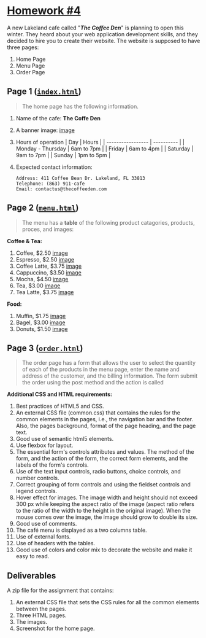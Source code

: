 # [Homework #4](https://floridapolytechnic.instructure.com/courses/4983/assignments/89088)

A new Lakeland cafe called "***The Coffee Den***" is planning to open this winter. They heard about your web application development skills, and they decided to hire you to create their website. The website is supposed to have three pages:

1. Home Page
2. Menu Page
3. Order Page

## Page 1 ([`index.html`](./index.html))

> The home page has the following information.

1. Name of the cafe: **The Coffe Den**
2. A banner image: [image](https://unsplash.com/photos/Y3AqmbmtLQI?utm_source=unsplash&utm_medium=referral&utm_content=creditShareLink)
3. Hours of operation
    | Day               | Hours      |
    | ----------------- | ---------- |
    | Monday - Thursday | 6am to 7pm |
    | Friday            | 6am to 4pm |
    | Saturday          | 9am to 7pm |
    | Sunday            | 1pm to 5pm |
4. Expected contact information:

      ```
      Address: 411 Coffee Bean Dr. Lakeland, FL 33813
      Telephone: (863) 911-cafe
      Email: contactus@thecoffeeden.com
      ```

## Page 2 ([`menu.html`](./menu.html))

> The menu has a **table** of the following product catagories, products, proces, and images:

**Coffee & Tea:**

1. Coffee, $2.50 [image](https://unsplash.com/photos/nBJHO6wmRWw)
2. Espresso, $2.50 [image](https://unsplash.com/photos/IE-gdqEg45M)
3. Coffee Latte, $3.75 [image](https://unsplash.com/photos/IE-gdqEg45M)
4. Cappuccino, $3.50 [image](https://unsplash.com/photos/ZUUsGnG5zwc)
5. Mocha, $4.50  [image](https://unsplash.com/photos/1WOII4bKprs)
6. Tea, $3.00  [image](https://unsplash.com/photos/7liDpl93wt4)
7. Tea Latte, $3.75  [image](https://unsplash.com/photos/Z-hvocTfR_s)

**Food:**

1. Muffin, $1.75 [image](https://unsplash.com/photos/Tx0kraTQJlA)
2. Bagel, $3.00 [image](https://unsplash.com/photos/viqQ-eDLRVI)
3. Donuts, $1.50 [image](https://unsplash.com/photos/WCeHzmtzrUk)

## Page 3 ([`order.html`](./order.html))

> The order page has a form that allows the user to select the quantity of each of the products in the menu page, enter the name and address of the customer, and the billing information. The form submit the order using the post method and the action is called

**Additional CSS and HTML requirements:**

1. Best practices of HTML5 and CSS.
2. An external CSS file (common.css) that contains the rules for the common elements in the pages, i.e., the navigation bar and the footer. Also, the pages background, format of the page heading, and the page text.
3. Good use of semantic html5 elements.
4. Use flexbox for layout.
5. The essential form's controls attributes and values. The method of the form, and the action of the form, the correct form elements, and the labels of the form's controls.
6. Use of the text input controls, radio buttons, choice controls, and number controls.
7. Correct grouping of form controls and using the fieldset controls and legend controls.
8. Hover effect for images. The image width and height should not exceed 300 px while keeping the aspect ratio of the image (aspect ratio refers to the ratio of the width to the height in the original image). When the mouse comes over the image, the image should grow to double its size.
9. Good use of comments.
10. The café menu is displayed as a two columns table.
11. Use of external fonts.
12. Use of headers with the tables.
13. Good use of colors and color mix to decorate the website and make it easy to read.

## Deliverables

A zip file for the assignment that contains:

1. An external CSS file that sets the CSS rules for all the common elements between the pages.
2. Three HTML pages.
3. The images.
4. Screenshot for the home page.
